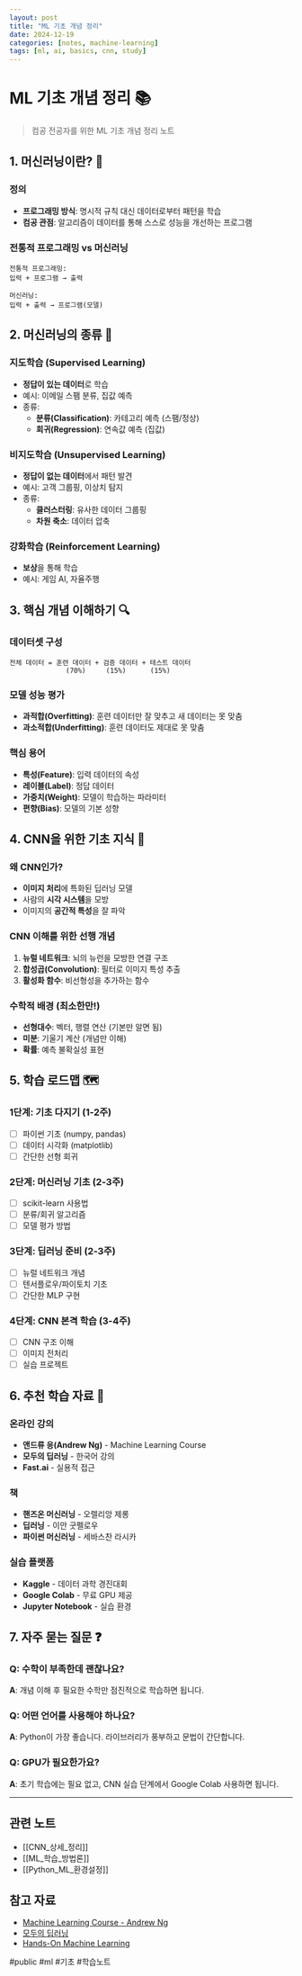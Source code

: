 ```yaml
---
layout: post
title: "ML 기초 개념 정리"
date: 2024-12-19
categories: [notes, machine-learning]
tags: [ml, ai, basics, cnn, study]
---
```


# ML 기초 개념 정리 📚

> 컴공 전공자를 위한 ML 기초 개념 정리 노트

## 1. 머신러닝이란? 🤖

### 정의
- **프로그래밍 방식**: 명시적 규칙 대신 데이터로부터 패턴을 학습
- **컴공 관점**: 알고리즘이 데이터를 통해 스스로 성능을 개선하는 프로그램

### 전통적 프로그래밍 vs 머신러닝
```
전통적 프로그래밍:
입력 + 프로그램 → 출력

머신러닝:
입력 + 출력 → 프로그램(모델)
```

## 2. 머신러닝의 종류 🎯

### 지도학습 (Supervised Learning)
- **정답이 있는 데이터**로 학습
- 예시: 이메일 스팸 분류, 집값 예측
- 종류:
  - **분류(Classification)**: 카테고리 예측 (스팸/정상)
  - **회귀(Regression)**: 연속값 예측 (집값)

### 비지도학습 (Unsupervised Learning)
- **정답이 없는 데이터**에서 패턴 발견
- 예시: 고객 그룹핑, 이상치 탐지
- 종류:
  - **클러스터링**: 유사한 데이터 그룹핑
  - **차원 축소**: 데이터 압축

### 강화학습 (Reinforcement Learning)
- **보상**을 통해 학습
- 예시: 게임 AI, 자율주행

## 3. 핵심 개념 이해하기 🔍

### 데이터셋 구성
```
전체 데이터 = 훈련 데이터 + 검증 데이터 + 테스트 데이터
              (70%)     (15%)      (15%)
```

### 모델 성능 평가
- **과적합(Overfitting)**: 훈련 데이터만 잘 맞추고 새 데이터는 못 맞춤
- **과소적합(Underfitting)**: 훈련 데이터도 제대로 못 맞춤

### 핵심 용어
- **특성(Feature)**: 입력 데이터의 속성
- **레이블(Label)**: 정답 데이터
- **가중치(Weight)**: 모델이 학습하는 파라미터
- **편향(Bias)**: 모델의 기본 성향

## 4. CNN을 위한 기초 지식 🧠

### 왜 CNN인가?
- **이미지 처리**에 특화된 딥러닝 모델
- 사람의 **시각 시스템**을 모방
- 이미지의 **공간적 특성**을 잘 파악

### CNN 이해를 위한 선행 개념
1. **뉴럴 네트워크**: 뇌의 뉴런을 모방한 연결 구조
2. **합성곱(Convolution)**: 필터로 이미지 특성 추출
3. **활성화 함수**: 비선형성을 추가하는 함수

### 수학적 배경 (최소한만!)
- **선형대수**: 벡터, 행렬 연산 (기본만 알면 됨)
- **미분**: 기울기 계산 (개념만 이해)
- **확률**: 예측 불확실성 표현

## 5. 학습 로드맵 🗺️

### 1단계: 기초 다지기 (1-2주)
- [ ] 파이썬 기초 (numpy, pandas)
- [ ] 데이터 시각화 (matplotlib)
- [ ] 간단한 선형 회귀

### 2단계: 머신러닝 기초 (2-3주)
- [ ] scikit-learn 사용법
- [ ] 분류/회귀 알고리즘
- [ ] 모델 평가 방법

### 3단계: 딥러닝 준비 (2-3주)
- [ ] 뉴럴 네트워크 개념
- [ ] 텐서플로우/파이토치 기초
- [ ] 간단한 MLP 구현

### 4단계: CNN 본격 학습 (3-4주)
- [ ] CNN 구조 이해
- [ ] 이미지 전처리
- [ ] 실습 프로젝트

## 6. 추천 학습 자료 📖

### 온라인 강의
- **앤드류 응(Andrew Ng)** - Machine Learning Course
- **모두의 딥러닝** - 한국어 강의
- **Fast.ai** - 실용적 접근

### 책
- **핸즈온 머신러닝** - 오렐리앙 제롱
- **딥러닝** - 이안 굿펠로우
- **파이썬 머신러닝** - 세바스찬 라시카

### 실습 플랫폼
- **Kaggle** - 데이터 과학 경진대회
- **Google Colab** - 무료 GPU 제공
- **Jupyter Notebook** - 실습 환경

## 7. 자주 묻는 질문 ❓

### Q: 수학이 부족한데 괜찮나요?
**A**: 개념 이해 후 필요한 수학만 점진적으로 학습하면 됩니다.

### Q: 어떤 언어를 사용해야 하나요?
**A**: Python이 가장 좋습니다. 라이브러리가 풍부하고 문법이 간단합니다.

### Q: GPU가 필요한가요?
**A**: 초기 학습에는 필요 없고, CNN 실습 단계에서 Google Colab 사용하면 됩니다.

---

## 관련 노트
- [[CNN_상세_정리]]
- [[ML_학습_방법론]]
- [[Python_ML_환경설정]]

## 참고 자료
- [Machine Learning Course - Andrew Ng](https://www.coursera.org/learn/machine-learning)
- [모두의 딥러닝](https://www.youtube.com/playlist?list=PLlMkM4tgfjnLSOjrEJN31gZATbcj_MpUm)
- [Hands-On Machine Learning](https://github.com/ageron/handson-ml3)

#public #ml #기초 #학습노트